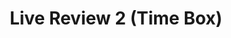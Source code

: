 ---
toc: true
comments: false
layout: post
title: Live Review 2 (Time Box)
description: Second Live Review
type: hacks
courses: { compsci: {week: 3} }
---
